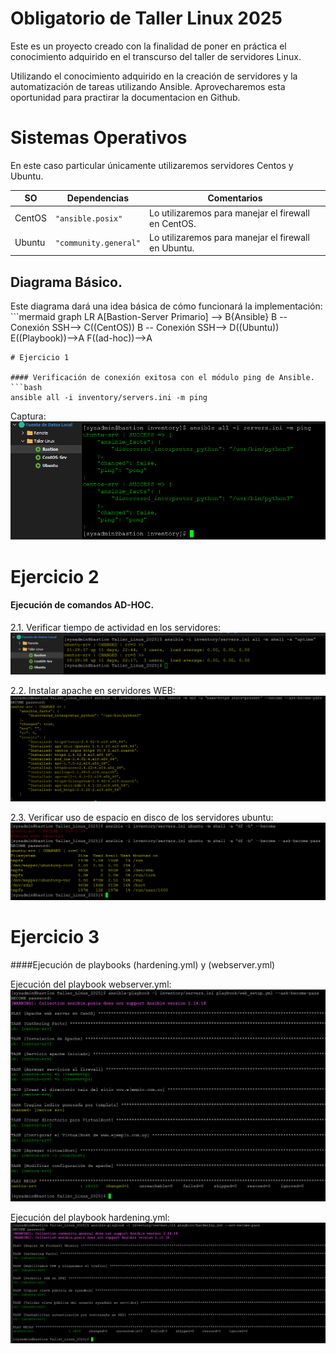 # Obligatorio de Taller Linux 2025
Este es un proyecto creado con la finalidad de poner en práctica el conocimiento adquirido en el transcurso del taller de servidores Linux.

Utilizando el conocimiento adquirido en la creación de servidores y la automatización de tareas utilizando Ansible. Aprovecharemos esta oportunidad para practirar la documentacion en Github.

# Sistemas Operativos
En este caso particular únicamente utilizaremos servidores Centos y Ubuntu.

|     SO         |           Dependencias        |     Comentarios                  |
|----------------|-------------------------------|----------------|
|CentOS          |`"ansible.posix"`              |Lo utilizaremos para manejar el firewall en CentOS.
|Ubuntu          |`"community.general"`           |Lo utilizaremos para manejar el firewall en Ubuntu.

## Diagrama Básico.

Este diagrama dará una idea básica de cómo funcionará la implementación: ```mermaid
graph LR
A[Bastion-Server Primario] --> B{Ansible}
B -- Conexión SSH--> C((CentOS))
B -- Conexión SSH--> D((Ubuntu))
E((Playbook))-->A
F((ad-hoc))-->A
```
# Ejercicio 1

#### Verificación de conexión exitosa con el módulo ping de Ansible.
```bash
ansible all -i inventory/servers.ini -m ping
```
Captura:
![Tarea 1](../results/Tarea%201.png)
# Ejercicio 2
#### Ejecución de comandos AD-HOC.
2.1. Verificar tiempo de actividad en los servidores:
![Tarea 2-1](../results/Tarea%202-1.png)

2.2. Instalar apache en servidores WEB:
![Tarea 2-2](../results/Tarea%202-2.png)

2.3. Verificar uso de espacio en disco de los servidores ubuntu:
![Tarea 2-3](../results/Tarea%202-3.png)

# Ejercicio 3
####Ejecución de playbooks (hardening.yml) y (webserver.yml)

Ejecución del playbook webserver.yml:
![Tarea 3 - web setup](../results/Tarea%203-web_setup.png)

Ejecución del playbook hardening.yml:
![Tarea 3 - Hardening](../results/Tarea%203-%20Hardening.png)
